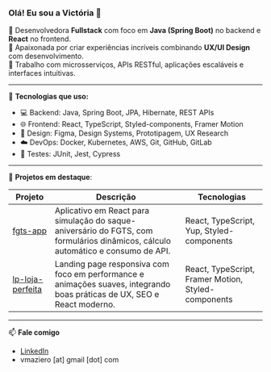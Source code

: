 ### Olá! Eu sou a Victória 👋

🎯 Desenvolvedora **Fullstack** com foco em **Java (Spring Boot)** no backend e **React** no frontend.  
🎨 Apaixonada por criar experiências incríveis combinando **UX/UI Design** com desenvolvimento.  
🚀 Trabalho com microsserviços, APIs RESTful, aplicações escaláveis e interfaces intuitivas.

---

🧰 **Tecnologias que uso:**

- 💻 Backend: Java, Spring Boot, JPA, Hibernate, REST APIs
- 🌐 Frontend: React, TypeScript, Styled-components, Framer Motion
- 🎨 Design: Figma, Design Systems, Prototipagem, UX Research
- ☁️ DevOps: Docker, Kubernetes, AWS, Git, GitHub, GitLab
- 🧪 Testes: JUnit, Jest, Cypress

---

📌 **Projetos em destaque**:

| Projeto | Descrição | Tecnologias |
|--------|-----------|-------------|
| [fgts-app](https://github.com/vmaziero/fgts-app) | Aplicativo em React para simulação do saque-aniversário do FGTS, com formulários dinâmicos, cálculo automático e consumo de API. | React, TypeScript, Yup, Styled-components |
| [lp-loja-perfeita](https://github.com/vmaziero/lp-loja-perfeita) | Landing page responsiva com foco em performance e animações suaves, integrando boas práticas de UX, SEO e React moderno. | React, TypeScript, Framer Motion, Styled-components |

---

📫 **Fale comigo**  
- [LinkedIn](https://linkedin.com/in/victoriamaziero)  
- vmaziero [at] gmail [dot] com
